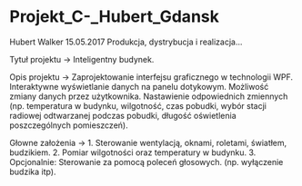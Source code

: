 # Projekt_C-_Hubert_Gdansk
Hubert Walker 15.05.2017
Produkcja, dystrybucja i realizacja...

Tytuł projektu -> Inteligentny budynek.

Opis projektu -> 
	Zaprojektowanie interfejsu graficznego w technologii WPF. Interaktywne wyświetlanie danych na panelu dotykowym. 
  Możliwość zmiany danych przez użytkownika. Nastawienie odpowiednich zmiennych (np. temperatura w budynku, wilgotność,
  czas pobudki, wybór stacji radiowej odtwarzanej podczas pobudki, długość oświetlenia poszczególnych pomieszczeń).  

Głowne założenia -> 
	1. Sterowanie wentylacją, oknami, roletami, światłem, budzikiem.
	2. Pomiar wilgotności oraz temperatury w budynku.
	3. Opcjonalnie: Sterowanie za pomocą poleceń głosowych. (np. wyłączenie budzika itp).

